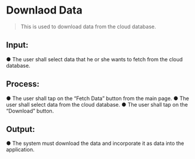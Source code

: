 # Downlaod Data
> This is used to download data from the cloud database.

## Input:
  ● The user shall select data that he or she wants to fetch from the cloud database.

## Process:
  ● The user shall tap on the “Fetch Data” button from the main page.
  ● The user shall select data from the cloud database.
  ● The user shall tap on the “Download” button.

## Output:
  ● The system must download the data and incorporate it as data into the application.

